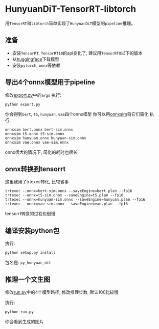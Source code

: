# HunyuanDiT-TensorRT-libtorch

用`TensorRT`和`libtorch`简单实现了`HunyuanDiT`模型的`pipeline`推理。

## 准备

- 安装`TensorRT`, `TensorRT10`的api变化了, 建议用`TensorRT8`以下的版本
- 从[huggingface](`https://huggingface.co/Tencent-Hunyuan/HunyuanDiT/tree/main`)下载模型
- 安装`pytorch`, `onnx`等依赖

## 导出4个onnx模型用于pipeline

修改[export.py](export.py)中的`args`
执行:

```shell
python export.py
```

你会得到`bert`, `t5`, `hunyuan`, `vae`四个onnx模型
你可以用[onnxsim](`https://github.com/daquexian/onnx-simplifier`)将它们简化
执行:

```shell
onnxsim bert.onnx bert-sim.onnx
onnxsim t5.onnx t5-sim.onnx
onnxsim hunyuan.onnx hunyuan-sim.onnx
onnxsim vae.onnx vae-sim.onnx
```

onnx很大的情况下, 简化的耗时也很长

## onnx转换到tensorrt

这里我用了trtexec转化, 比较省事

```shell
trtexec --onnx=bert-sim.onnx --saveEngine=bert.plan --fp16
trtexec --onnx=t5-sim.onnx --saveEngine=t5.plan --fp16
trtexec --onnx=hunyuan-sim.onnx --saveEngine=hunyuan.plan --fp16
trtexec --onnx=vae-sim.onnx --saveEngine=vae.plan --fp16
```

tensorrt转换的过程也很慢

## 编译安装python包

执行:

```shell
python setup.py install
```

包名是: `py_hunyuan_dit`

## 推理一个文生图

修改[run.py](run.py)中的4个模型路径, 修改推理步数, 默认100比较慢

执行:

```shell
python run.py
```

你会看到生成的图片


